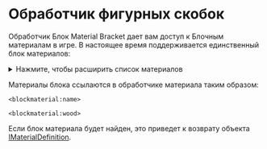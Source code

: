 # Обработчик фигурных скобок

Обработчик Блок Material Bracket дает вам доступ к Блочным материалам в игре. В настоящее время поддерживается единственный блок материалов:

<details>
    <summary>Нажмите, чтобы расширить список материалов</summary>
    <ul>
        <li>Воздушный</li>
        <li>Трава</li>
        <li>Земля</li>
        <li>Дерево</li>
        <li>Камень</li>
        <li>Железо</li>
        <li>Наковальня</li>
        <li>Вода</li>
        <li>Lava</li>
        <li>Листья</li>
        <li>Растения</li>
        <li>Vine</li>
        <li>Sponge</li>
        <li>Ткань</li>
        <li>Огонь</li>
        <li>песок</li>
        <li>Схемы</li>
        <li>Ковер</li>
        <li>Стекло</li>
        <li>Редстоун_светлый</li>
        <li>TNT</li>
        <li>Корал</li>
        <li>Лед</li>
        <li>Упакованный льд</li>
        <li>Снег создан</li>
        <li>Cactus</li>
        <li>Глина</li>
        <li>Gourd</li>
        <li>Яйцо Дракона</li>
        <li>Портал</li>
        <li>Торт</li>
        <li>Веб</li>
    </ul>
</details>

Материалы блока ссылаются в обработчике материала таким образом:

```zenscript
<blockmaterial:name>

<blockmaterial:wood>
```

Если блок материала будет найден, это приведет к возврату объекта [IMaterialDefinition](/Mods/ContentTweaker/Vanilla/Types/Block/IMaterialDefinition/).